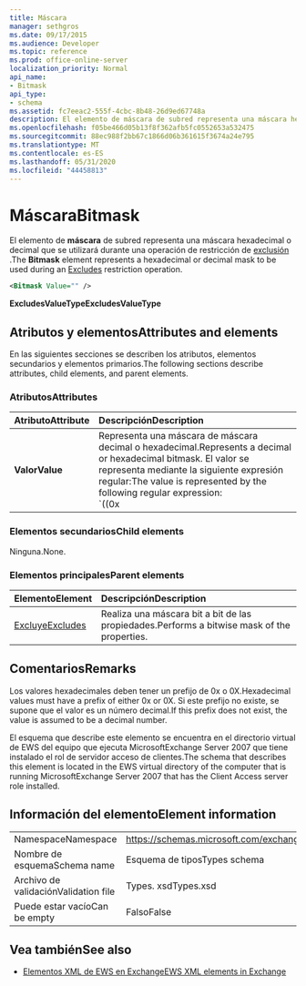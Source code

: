 ```yaml
---
title: Máscara
manager: sethgros
ms.date: 09/17/2015
ms.audience: Developer
ms.topic: reference
ms.prod: office-online-server
localization_priority: Normal
api_name:
- Bitmask
api_type:
- schema
ms.assetid: fc7eeac2-555f-4cbc-8b48-26d9ed67748a
description: El elemento de máscara de subred representa una máscara hexadecimal o decimal que se utilizará durante una operación de restricción de exclusión.
ms.openlocfilehash: f05be466d05b13f8f362afb5fc0552653a532475
ms.sourcegitcommit: 88ec988f2bb67c1866d06b361615f3674a24e795
ms.translationtype: MT
ms.contentlocale: es-ES
ms.lasthandoff: 05/31/2020
ms.locfileid: "44458813"
---
```

# <a name="bitmask"></a><span data-ttu-id="ca58f-103">Máscara</span><span class="sxs-lookup"><span data-stu-id="ca58f-103">Bitmask</span></span>

<span data-ttu-id="ca58f-104">El elemento de **máscara** de subred representa una máscara hexadecimal o decimal que se utilizará durante una operación de restricción de [exclusión](excludes.md) .</span><span class="sxs-lookup"><span data-stu-id="ca58f-104">The **Bitmask** element represents a hexadecimal or decimal mask to be used during an [Excludes](excludes.md) restriction operation.</span></span> 
  
```xml
<Bitmask Value="" />
```

<span data-ttu-id="ca58f-105">**ExcludesValueType**</span><span class="sxs-lookup"><span data-stu-id="ca58f-105">**ExcludesValueType**</span></span>

## <a name="attributes-and-elements"></a><span data-ttu-id="ca58f-106">Atributos y elementos</span><span class="sxs-lookup"><span data-stu-id="ca58f-106">Attributes and elements</span></span>

<span data-ttu-id="ca58f-107">En las siguientes secciones se describen los atributos, elementos secundarios y elementos primarios.</span><span class="sxs-lookup"><span data-stu-id="ca58f-107">The following sections describe attributes, child elements, and parent elements.</span></span>
  
### <a name="attributes"></a><span data-ttu-id="ca58f-108">Atributos</span><span class="sxs-lookup"><span data-stu-id="ca58f-108">Attributes</span></span>

|<span data-ttu-id="ca58f-109">**Atributo**</span><span class="sxs-lookup"><span data-stu-id="ca58f-109">**Attribute**</span></span>|<span data-ttu-id="ca58f-110">**Descripción**</span><span class="sxs-lookup"><span data-stu-id="ca58f-110">**Description**</span></span>|
|:-----|:-----|
|<span data-ttu-id="ca58f-111">**Valor**</span><span class="sxs-lookup"><span data-stu-id="ca58f-111">**Value**</span></span> | <span data-ttu-id="ca58f-112">Representa una máscara de máscara decimal o hexadecimal.</span><span class="sxs-lookup"><span data-stu-id="ca58f-112">Represents a decimal or hexadecimal bitmask.</span></span> <span data-ttu-id="ca58f-113">El valor se representa mediante la siguiente expresión regular:</span><span class="sxs-lookup"><span data-stu-id="ca58f-113">The value is represented by the following regular expression:</span></span><br/><span data-ttu-id="ca58f-114">`((0x|0X)[0-9A-Fa-f]*)|([0-9]*)`.</span><span class="sxs-lookup"><span data-stu-id="ca58f-114">`((0x|0X)[0-9A-Fa-f]*)|([0-9]*)`.</span></span><br/><br/><span data-ttu-id="ca58f-115">Los siguientes son ejemplos de valores hexadecimales para este atributo:</span><span class="sxs-lookup"><span data-stu-id="ca58f-115">The following are examples of hexadecimal values for this attribute:</span></span><br/><span data-ttu-id="ca58f-116">- 0x12AF</span><span class="sxs-lookup"><span data-stu-id="ca58f-116">- 0x12AF</span></span><br/><span data-ttu-id="ca58f-117">- 0X334AE</span><span class="sxs-lookup"><span data-stu-id="ca58f-117">- 0X334AE</span></span><br/><br/><span data-ttu-id="ca58f-118">Los siguientes son ejemplos de valores decimales para este atributo:</span><span class="sxs-lookup"><span data-stu-id="ca58f-118">The following are examples of decimal values for this attribute:</span></span><br/><span data-ttu-id="ca58f-119">-10</span><span class="sxs-lookup"><span data-stu-id="ca58f-119">- 10</span></span><br/><span data-ttu-id="ca58f-120">-255</span><span class="sxs-lookup"><span data-stu-id="ca58f-120">- 255</span></span><br/><span data-ttu-id="ca58f-121">-4562</span><span class="sxs-lookup"><span data-stu-id="ca58f-121">- 4562</span></span> |
   
### <a name="child-elements"></a><span data-ttu-id="ca58f-122">Elementos secundarios</span><span class="sxs-lookup"><span data-stu-id="ca58f-122">Child elements</span></span>

<span data-ttu-id="ca58f-123">Ninguna.</span><span class="sxs-lookup"><span data-stu-id="ca58f-123">None.</span></span>
  
### <a name="parent-elements"></a><span data-ttu-id="ca58f-124">Elementos principales</span><span class="sxs-lookup"><span data-stu-id="ca58f-124">Parent elements</span></span>

|<span data-ttu-id="ca58f-125">**Elemento**</span><span class="sxs-lookup"><span data-stu-id="ca58f-125">**Element**</span></span>|<span data-ttu-id="ca58f-126">**Descripción**</span><span class="sxs-lookup"><span data-stu-id="ca58f-126">**Description**</span></span>|
|:-----|:-----|
|[<span data-ttu-id="ca58f-127">Excluye</span><span class="sxs-lookup"><span data-stu-id="ca58f-127">Excludes</span></span>](excludes.md) <br/> |<span data-ttu-id="ca58f-128">Realiza una máscara bit a bit de las propiedades.</span><span class="sxs-lookup"><span data-stu-id="ca58f-128">Performs a bitwise mask of the properties.</span></span>  <br/> |
   
## <a name="remarks"></a><span data-ttu-id="ca58f-129">Comentarios</span><span class="sxs-lookup"><span data-stu-id="ca58f-129">Remarks</span></span>

<span data-ttu-id="ca58f-130">Los valores hexadecimales deben tener un prefijo de 0x o 0X.</span><span class="sxs-lookup"><span data-stu-id="ca58f-130">Hexadecimal values must have a prefix of either 0x or 0X.</span></span> <span data-ttu-id="ca58f-131">Si este prefijo no existe, se supone que el valor es un número decimal.</span><span class="sxs-lookup"><span data-stu-id="ca58f-131">If this prefix does not exist, the value is assumed to be a decimal number.</span></span>
  
<span data-ttu-id="ca58f-132">El esquema que describe este elemento se encuentra en el directorio virtual de EWS del equipo que ejecuta MicrosoftExchange Server 2007 que tiene instalado el rol de servidor acceso de clientes.</span><span class="sxs-lookup"><span data-stu-id="ca58f-132">The schema that describes this element is located in the EWS virtual directory of the computer that is running MicrosoftExchange Server 2007 that has the Client Access server role installed.</span></span>
  
## <a name="element-information"></a><span data-ttu-id="ca58f-133">Información del elemento</span><span class="sxs-lookup"><span data-stu-id="ca58f-133">Element information</span></span>

|||
|:-----|:-----|
|<span data-ttu-id="ca58f-134">Namespace</span><span class="sxs-lookup"><span data-stu-id="ca58f-134">Namespace</span></span>  <br/> |https://schemas.microsoft.com/exchange/services/2006/types  <br/> |
|<span data-ttu-id="ca58f-135">Nombre de esquema</span><span class="sxs-lookup"><span data-stu-id="ca58f-135">Schema name</span></span>  <br/> |<span data-ttu-id="ca58f-136">Esquema de tipos</span><span class="sxs-lookup"><span data-stu-id="ca58f-136">Types schema</span></span>  <br/> |
|<span data-ttu-id="ca58f-137">Archivo de validación</span><span class="sxs-lookup"><span data-stu-id="ca58f-137">Validation file</span></span>  <br/> |<span data-ttu-id="ca58f-138">Types. xsd</span><span class="sxs-lookup"><span data-stu-id="ca58f-138">Types.xsd</span></span>  <br/> |
|<span data-ttu-id="ca58f-139">Puede estar vacío</span><span class="sxs-lookup"><span data-stu-id="ca58f-139">Can be empty</span></span>  <br/> |<span data-ttu-id="ca58f-140">Falso</span><span class="sxs-lookup"><span data-stu-id="ca58f-140">False</span></span>  <br/> |
   
## <a name="see-also"></a><span data-ttu-id="ca58f-141">Vea también</span><span class="sxs-lookup"><span data-stu-id="ca58f-141">See also</span></span>

- [<span data-ttu-id="ca58f-142">Elementos XML de EWS en Exchange</span><span class="sxs-lookup"><span data-stu-id="ca58f-142">EWS XML elements in Exchange</span></span>](ews-xml-elements-in-exchange.md)


